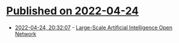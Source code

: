 # [Published on 2022-04-24](index.md)

* [2022-04-24, 20:32:07](https://news.ycombinator.com/item?id=31148033) - [Large-Scale Artificial Intelligence Open Network](https://laion.ai/)
